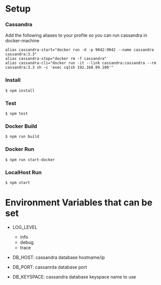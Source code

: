 # Setup

### Cassandra

Add the following aliases to your profile so you can run cassandra in docker-machine



```
alias cassandra-start="docker run -d -p 9042:9042 --name cassandra cassandra:3.3"
alias cassandra-stop="docker rm -f cassandra"
alias cassandra-cli="docker run -it --link cassandra:cassandra --rm cassandra:3.3 sh -c 'exec cqlsh 192.168.99.100'"
```

### Install

```
$ npm install
```

### Test

```
$ npm test
```

### Docker Build

```
$ npm run build
```

### Docker Run

```
$ npm run start-docker
```

### LocalHost Run

```
$ npm start
```

# Environment Variables that can be set

- LOG_LEVEL
	- info
	- debug
	- trace

- DB_HOST: cassandra database hostname/ip

- DB_PORT: cassanrda database port

- DB_KEYSPACE: cassandra database keyspace name to use